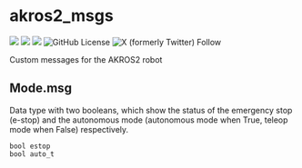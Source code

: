 # akros2_msgs
![](https://img.shields.io/badge/ROS%202%20Galactic-Ubuntu%2020.04-blue) ![](https://img.shields.io/badge/ROS%202%20Humble-Ubuntu%2022.04-blue) ![](https://img.shields.io/badge/ROS%202%20Jazzy-Ubuntu%2024.04-blue) ![GitHub License](https://img.shields.io/github/license/adityakamath/akros2_msgs)
 ![X (formerly Twitter) Follow](https://img.shields.io/twitter/follow/kamathsblog)
 
Custom messages for the AKROS2 robot

## Mode.msg
Data type with two booleans, which show the status of the emergency stop (e-stop) and the autonomous mode (autonomous mode when True, teleop mode when False) respectively.

```
bool estop
bool auto_t
```

